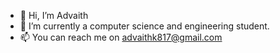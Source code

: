 - 👋 Hi, I’m Advaith
- 🌱 I’m currently a computer science and engineering student.
- 📫 You can reach me on advaithk817@gmail.com

<!---
advai-007/advai-007 is a ✨ special ✨ repository because its `README.md` (this file) appears on your GitHub profile.
You can click the Preview link to take a look at your changes.
--->
